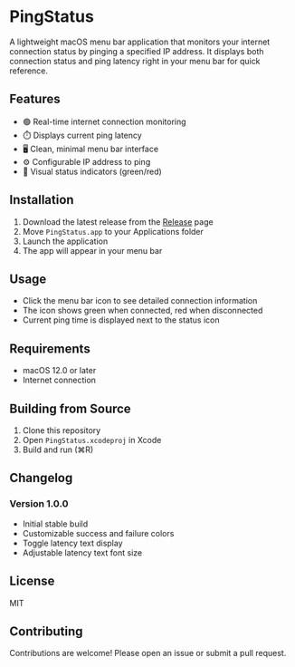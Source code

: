 # PingStatus

A lightweight macOS menu bar application that monitors your internet connection status by pinging a specified IP address. It displays both connection status and ping latency right in your menu bar for quick reference.

## Features

- 🟢 Real-time internet connection monitoring
- ⏱️ Displays current ping latency
- 🖥️ Clean, minimal menu bar interface
- ⚙️ Configurable IP address to ping
- 🚦 Visual status indicators (green/red)

## Installation

1. Download the latest release from the [Release](https://github.com/nishantgupta107/PingStatus/releases) page
2. Move `PingStatus.app` to your Applications folder
3. Launch the application
4. The app will appear in your menu bar

## Usage

- Click the menu bar icon to see detailed connection information
- The icon shows green when connected, red when disconnected
- Current ping time is displayed next to the status icon

## Requirements

- macOS 12.0 or later
- Internet connection

## Building from Source

1. Clone this repository
2. Open `PingStatus.xcodeproj` in Xcode
3. Build and run (⌘R)

## Changelog

### Version 1.0.0
- Initial stable build
- Customizable success and failure colors
- Toggle latency text display
- Adjustable latency text font size

## License

MIT

## Contributing

Contributions are welcome! Please open an issue or submit a pull request.
